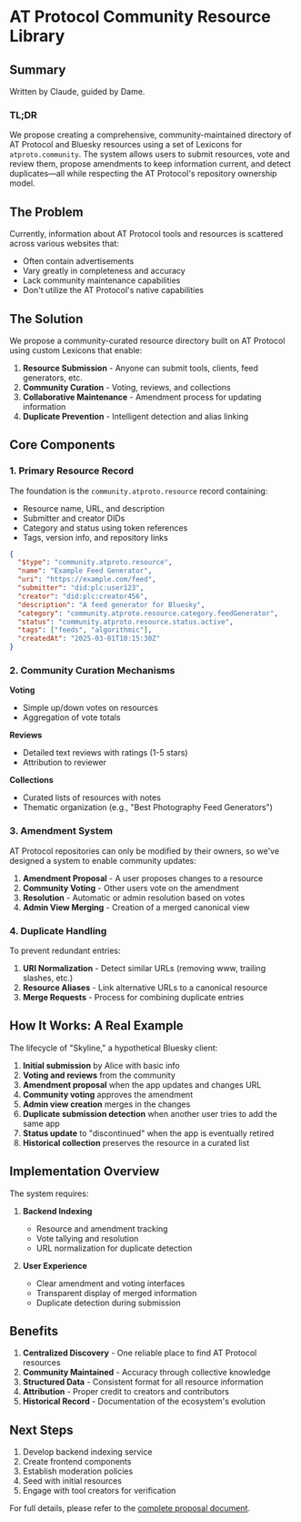 # AT Protocol Community Resource Library
## Summary

Written by Claude, guided by Dame.

### TL;DR
We propose creating a comprehensive, community-maintained directory of AT Protocol and Bluesky resources using a set of Lexicons for `atproto.community`. The system allows users to submit resources, vote and review them, propose amendments to keep information current, and detect duplicates—all while respecting the AT Protocol's repository ownership model.

## The Problem

Currently, information about AT Protocol tools and resources is scattered across various websites that:
- Often contain advertisements
- Vary greatly in completeness and accuracy
- Lack community maintenance capabilities
- Don't utilize the AT Protocol's native capabilities

## The Solution

We propose a community-curated resource directory built on AT Protocol using custom Lexicons that enable:

1. **Resource Submission** - Anyone can submit tools, clients, feed generators, etc.
2. **Community Curation** - Voting, reviews, and collections
3. **Collaborative Maintenance** - Amendment process for updating information
4. **Duplicate Prevention** - Intelligent detection and alias linking

## Core Components

### 1. Primary Resource Record

The foundation is the `community.atproto.resource` record containing:
- Resource name, URL, and description
- Submitter and creator DIDs
- Category and status using token references
- Tags, version info, and repository links

```json
{
  "$type": "community.atproto.resource",
  "name": "Example Feed Generator",
  "uri": "https://example.com/feed",
  "submitter": "did:plc:user123",
  "creator": "did:plc:creator456",
  "description": "A feed generator for Bluesky",
  "category": "community.atproto.resource.category.feedGenerator",
  "status": "community.atproto.resource.status.active",
  "tags": ["feeds", "algorithmic"],
  "createdAt": "2025-03-01T10:15:30Z"
}
```

### 2. Community Curation Mechanisms

**Voting**
- Simple up/down votes on resources
- Aggregation of vote totals

**Reviews**
- Detailed text reviews with ratings (1-5 stars)
- Attribution to reviewer

**Collections**
- Curated lists of resources with notes
- Thematic organization (e.g., "Best Photography Feed Generators")

### 3. Amendment System

AT Protocol repositories can only be modified by their owners, so we've designed a system to enable community updates:

1. **Amendment Proposal** - A user proposes changes to a resource
2. **Community Voting** - Other users vote on the amendment
3. **Resolution** - Automatic or admin resolution based on votes
4. **Admin View Merging** - Creation of a merged canonical view

### 4. Duplicate Handling

To prevent redundant entries:

1. **URI Normalization** - Detect similar URLs (removing www, trailing slashes, etc.)
2. **Resource Aliases** - Link alternative URLs to a canonical resource
3. **Merge Requests** - Process for combining duplicate entries

## How It Works: A Real Example

The lifecycle of "Skyline," a hypothetical Bluesky client:

1. **Initial submission** by Alice with basic info
2. **Voting and reviews** from the community
3. **Amendment proposal** when the app updates and changes URL
4. **Community voting** approves the amendment
5. **Admin view creation** merges in the changes
6. **Duplicate submission detection** when another user tries to add the same app
7. **Status update** to "discontinued" when the app is eventually retired
8. **Historical collection** preserves the resource in a curated list

## Implementation Overview

The system requires:

1. **Backend Indexing**
   - Resource and amendment tracking
   - Vote tallying and resolution
   - URL normalization for duplicate detection

2. **User Experience**
   - Clear amendment and voting interfaces
   - Transparent display of merged information
   - Duplicate detection during submission

## Benefits

1. **Centralized Discovery** - One reliable place to find AT Protocol resources
2. **Community Maintained** - Accuracy through collective knowledge
3. **Structured Data** - Consistent format for all resource information
4. **Attribution** - Proper credit to creators and contributors
5. **Historical Record** - Documentation of the ecosystem's evolution

## Next Steps

1. Develop backend indexing service
2. Create frontend components
3. Establish moderation policies
4. Seed with initial resources
5. Engage with tool creators for verification

For full details, please refer to the [complete proposal document](link-to-full-proposal).
